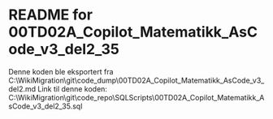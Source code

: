 # README for 00TD02A_Copilot_Matematikk_AsCode_v3_del2_35
Denne koden ble eksportert fra C:\WikiMigration\git\code_dump\00TD02A_Copilot_Matematikk_AsCode_v3_del2.md
Link til denne koden: C:\WikiMigration\git\code_repo\SQLScripts\00TD02A_Copilot_Matematikk_AsCode_v3_del2_35.sql
